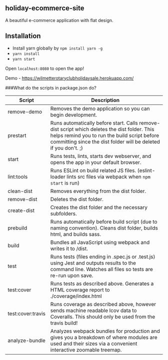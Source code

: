 ## holiday-ecommerce-site

A beautiful e-commerce application with flat design.

## Installation

- Install yarn globally by `npm install yarn -g`
- `yarn install`
- `yarn start`

Open `localhost:8080` to open the app!

Demo - https://wilmetterotaryclubholidaysale.herokuapp.com/

###What do the scripts in package.json do?

| **Script**        | **Description**                                                                                                                                                                                                 |
| ----------------- | --------------------------------------------------------------------------------------------------------------------------------------------------------------------------------------------------------------- |
| remove-demo       | Removes the demo application so you can begin development.                                                                                                                                                      |
| prestart          | Runs automatically before start. Calls remove-dist script which deletes the dist folder. This helps remind you to run the build script before committing since the dist folder will be deleted if you don't. ;) |
| start             | Runs tests, lints, starts dev webserver, and opens the app in your default browser.                                                                                                                             |
| lint:tools        | Runs ESLint on build related JS files. (eslint-loader lints src files via webpack when `npm start` is run)                                                                                                      |
| clean-dist        | Removes everything from the dist folder.                                                                                                                                                                        |
| remove-dist       | Deletes the dist folder.                                                                                                                                                                                        |
| create-dist       | Creates the dist folder and the necessary subfolders.                                                                                                                                                           |
| prebuild          | Runs automatically before build script (due to naming convention). Cleans dist folder, builds html, and builds sass.                                                                                            |
| build             | Bundles all JavaScript using webpack and writes it to /dist.                                                                                                                                                    |
| test              | Runs tests (files ending in .spec.js or .test.js) using Jest and outputs results to the command line. Watches all files so tests are re-run upon save.                                                          |
| test:cover        | Runs tests as described above. Generates a HTML coverage report to ./coverage/index.html                                                                                                                        |
| test:cover:travis | Runs coverage as described above, however sends machine readable lcov data to Coveralls. This should only be used from the travis build!                                                                        |
| analyze-bundle    | Analyzes webpack bundles for production and gives you a breakdown of where modules are used and their sizes via a convenient interactive zoomable treemap.                                                      |
